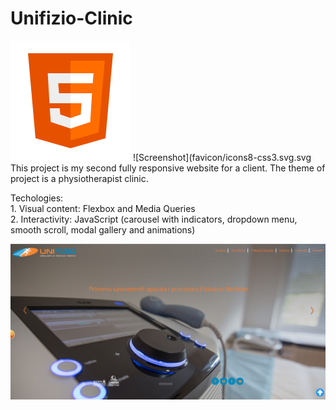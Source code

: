 # Unifizio-Clinic
![Screenshot](favicon/icons8-html-5.svg) ![Screenshot](favicon/icons8-css3.svg.svg<br>
This project is my second fully responsive website for a client. The theme of project is a physiotherapist clinic.

Techologies:<br> 1. Visual content:
Flexbox and Media Queries <br>
             2. Interactivity: JavaScript (carousel with indicators, dropdown menu, smooth scroll, modal gallery and animations)<br>

           
![Screenshot](Unifizio.png)
